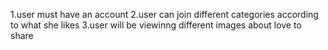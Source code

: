 1.user must have an account
2.user can join different categories  according to what she likes
3.user will be viewinng different images about love to share
